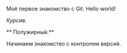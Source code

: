 Моё первое знакомство с Git.
Hello world!

*Курсив.*

**
Полужирный.**

Начинаем знакомство с контролем версий. 
